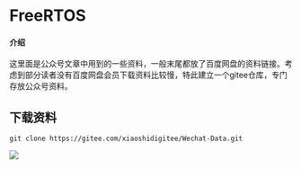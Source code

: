 # FreeRTOS

#### 介绍
这里面是公众号文章中用到的一些资料，一般末尾都放了百度网盘的资料链接。考虑到部分读者没有百度网盘会员下载资料比较慢，特此建立一个gitee仓库，专门存放公众号资料。

## 下载资料

```
git clone https://gitee.com/xiaoshidigitee/Wechat-Data.git
```



![ ](https://img-blog.csdnimg.cn/20210529192404752.png)

 